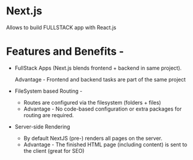 # Next.js

Allows to build FULLSTACK app with React.js

# Features and Benefits -

- FullStack Apps (Next.js blends frontend + backend in same project).
    
    Advantage - Frontend and backend tasks are part of the same project
    
- FileSystem based Routing -
    - Routes are configured via the filesystem (folders + files)
    - Advantage - No code-based configuration or extra packages for routing are required.
- Server-side Rendering
    - By default NextJS (pre-) renders all pages on the server.
    - Advantage - The finished HTML page (including content) is sent to the client (great for SEO)